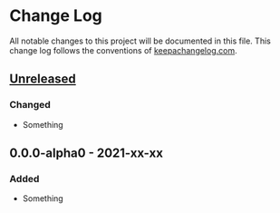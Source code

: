 # Change Log
All notable changes to this project will be documented in this file.
This change log follows the conventions of [keepachangelog.com](http://keepachangelog.com/).

## [Unreleased]
### Changed
- Something

## 0.0.0-alpha0 - 2021-xx-xx
### Added
- Something

[Unreleased]:  https://github.com/helins-io/helins-lib-cljc/compare/0.0.0-alpha0...HEAD
[0.0.0-alpha0]:
https://github.com/helins-io/helins-lib-cljc/releases/tag/0.0.0-alpha0
